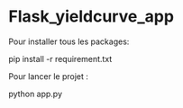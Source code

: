 # Flask_yieldcurve_app

Pour installer tous les packages:

pip install -r requirement.txt

Pour lancer le projet :

python app.py
